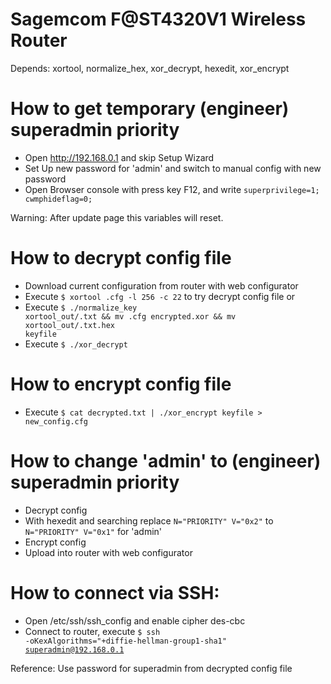 # Sagemcom F@ST4320V1 Wireless Router
Depends: xortool, normalize_hex, xor_decrypt, hexedit, xor_encrypt

# How to get temporary (engineer) superadmin priority
- Open http://192.168.0.1 and skip Setup Wizard
- Set Up new password for 'admin' and switch to manual config with new password
- Open Browser console with press key F12, and write <code>superprivilege=1; cwmphideflag=0;</code>

Warning: After update page this variables will reset.

# How to decrypt config file
- Download current configuration from router with web configurator
- Execute <code>$ xortool <MAC>.cfg -l 256 -c 22</code> to try decrypt config file
or
- Execute <code>$ ./normalize_key xortool_out/<?>.txt && mv <MAC>.cfg encrypted.xor && mv xortool_out/<?>.txt.hex keyfile</code>
- Execute <code>$ ./xor_decrypt</code>

# How to encrypt config file
- Execute <code>$ cat decrypted.txt | ./xor_encrypt keyfile > new_config.cfg</code>

# How to change 'admin' to (engineer) superadmin priority
- Decrypt config
- With hexedit and searching replace <code>N="PRIORITY" V="0x2"</code> to <code>N="PRIORITY" V="0x1"</code> for 'admin'
- Encrypt config
- Upload into router with web configurator

# How to connect via SSH:
- Open /etc/ssh/ssh_config and enable cipher des-cbc
- Connect to router, execute <code>$ ssh -oKexAlgorithms="+diffie-hellman-group1-sha1" superadmin@192.168.0.1</code>

Reference: Use password for superadmin from decrypted config file  


